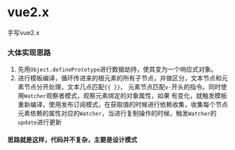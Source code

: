# vue2.x
手写vue2.x
### 大体实现思路
1. 先用`Object.definePrototype`进行数据劫持，使其变为一个响应式对象。
2. 进行模板编译，循环传进来的根元素的所有子节点，并做区分，文本节点和元素节点分开处理，文本几点匹配`{{ }}`， 元素节点匹配`v-`开头的指令。同时使用`Watcher`观察者模式，观察元素绑定的对象属性，如果
有变化，就触发模板重新编译，使用发布订阅模式，在获取值的时候进行依赖收集，收集每个节点元素依赖的属性对应的`Watcher`，当进行复制操作的时候，触发`Watcher`的`update`进行更新   
#### 思路就是这样，代码并不复杂，主要是设计模式
